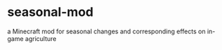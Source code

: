 # seasonal-mod
a Minecraft mod for seasonal changes and corresponding effects on in-game agriculture
